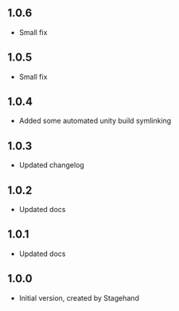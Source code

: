 ## 1.0.6

- Small fix

## 1.0.5

- Small fix

## 1.0.4

- Added some automated unity build symlinking

## 1.0.3

- Updated changelog

## 1.0.2

- Updated docs

## 1.0.1

- Updated docs

## 1.0.0

- Initial version, created by Stagehand

